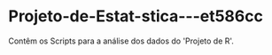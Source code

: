 Projeto-de-Estat-stica---et586cc
================================

Contêm os Scripts para a análise dos dados do 'Projeto de R'.